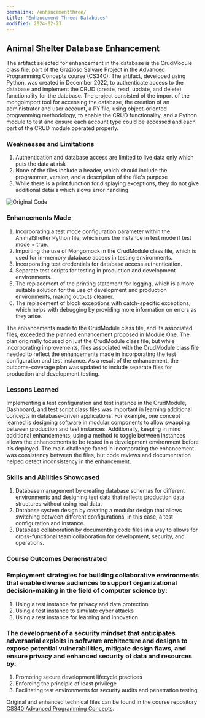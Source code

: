```yaml
---
permalink: /enhancementthree/
title: "Enhancement Three: Databases"
modified: 2024-02-23
---
```


## Animal Shelter Database Enhancement

The artifact selected for enhancement in the database is the CrudModule class file, part of the Grazioso Salvare Project in the Advanced Programming Concepts course (CS340). The artifact, developed using Python, was created in December 2022, to authenticate access to the database and implement the CRUD (create, read, update, and delete) functionality for the database. The project consisted of the import of the mongoimport tool for accessing the database, the creation of an administrator and user account, a PY file, using object-oriented programming methodology, to enable the CRUD functionality, and a Python module to test and ensure each account type could be accessed and each part of the CRUD module operated properly.


### Weaknesses and Limitations

1. Authentication and database access are limited to live data only which puts the data at risk
2. None of the files include a header, which should include the programmer, version, and a description of the file's purpose
3. While there is a print function for displaying exceptions, they do not give additional details which slows error handling

![Original Code](_images/3Original.png "The original CRUD class file")


### Enhancements Made

1.	Incorporating a test mode configuration parameter within the AnimalShelter Python file, which runs the instance in test mode if test mode = true.
2.	Importing the use of Mongomock in the CrudModule class file, which is used for in-memory database access in testing environments.
3.	 Incorporating test credentials for database access authentication.
4.	Separate test scripts for testing in production and development environments.
5.	The replacement of the printing statement for logging, which is a more suitable solution for the use of development and production environments, making outputs cleaner.
6.	The replacement of block exceptions with catch-specific exceptions, which helps with debugging by providing more information on errors as they arise.

The enhancements made to the CrudModule class file, and its associated files, exceeded the planned enhancement proposed in Module One. The plan originally focused on just the CrudModule class file, but while incorporating improvements, files associated with the CrudModule class file needed to reflect the enhancements made in incorporating the test configuration and test instance. As a result of the enhancement, the outcome-coverage plan was updated to include separate files for production and development testing.  


### Lessons Learned

Implementing a test configuration and test instance in the CrudModule, Dashboard, and test script class files was important in learning additional concepts in database-driven applications. For example, one concept learned is designing software in modular components to allow swapping between production and test instances. Additionally, keeping in mind additional enhancements, using a method to toggle between instances allows the enhancements to be tested in a development environment before it’s deployed. The main challenge faced in incorporating the enhancement was consistency between the files, but code reviews and documentation helped detect inconsistency in the enhancement. 


### Skills and Abilities Showcased

1.	Database management by creating database schemas for different environments and designing test data that reflects production data structures without using real data.
2.	Database system design by creating a modular design that allows switching between different configurations, in this case, a test configuration and instance.
3.	Database collaboration by documenting code files in a way to allows for cross-functional team collaboration for development, security, and operations.


### Course Outcomes Demonstrated

### Employment strategies for building collaborative environments that enable diverse audiences to support organizational decision-making in the field of computer science by:

1.	Using a test instance for privacy and data protection
2.	Using a test instance to simulate cyber attacks
3.	Using a test instance for learning and innovation

### The development of a security mindset that anticipates adversarial exploits in software architecture and designs to expose potential vulnerabilities, mitigate design flaws, and ensure privacy and enhanced security of data and resources by:

1.	Promoting secure development lifecycle practices
2.	Enforcing the principle of least privilege
3.	Facilitating test environments for security audits and penetration testing

Original and enhanced technical files can be found in the course repository [CS340 Advanced Programming Concepts](https://github.com/dpoloniajr/CS-340-Advanced-Programming-Concepts/tree/main).
